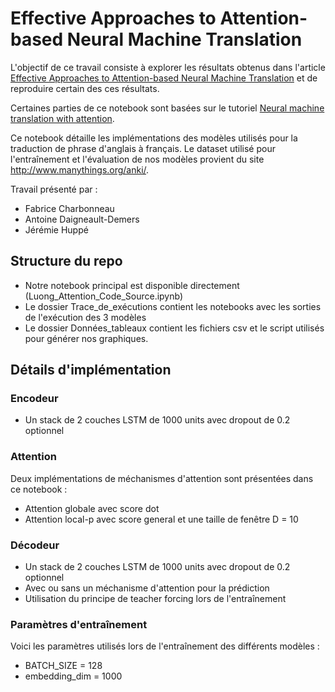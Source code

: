 # Effective Approaches to Attention-based Neural Machine Translation

L'objectif de ce travail consiste à explorer les résultats obtenus dans l'article [Effective Approaches to Attention-based Neural Machine Translation](https://arxiv.org/abs/1508.04025) et de reproduire certain des ces résultats. 

Certaines parties de ce notebook sont basées sur le tutoriel [Neural machine translation with attention](https://www.tensorflow.org/tutorials/text/nmt_with_attention).


Ce notebook détaille les implémentations des modèles utilisés pour la traduction de phrase d'anglais à français. Le dataset utilisé pour l'entraînement et l'évaluation de nos modèles provient du site http://www.manythings.org/anki/.


Travail présenté par : 

- Fabrice Charbonneau
- Antoine Daigneault-Demers
- Jérémie Huppé

## Structure du repo
- Notre notebook principal est disponible directement (Luong_Attention_Code_Source.ipynb)
- Le dossier Trace_de_exécutions contient les notebooks avec les sorties de l'exécution des 3 modèles
- Le dossier Données_tableaux contient les fichiers csv et le script utilisés pour générer nos graphiques. 

## Détails d'implémentation

### Encodeur 
- Un stack de 2 couches LSTM de 1000 units avec dropout de 0.2 optionnel

### Attention 

Deux implémentations de méchanismes d'attention sont présentées dans ce notebook :

- Attention globale avec score dot
- Attention local-p avec score general et une taille de fenêtre D = 10

### Décodeur 
- Un stack de 2 couches LSTM de 1000 units avec dropout de 0.2 optionnel
- Avec ou sans un méchanisme d'attention pour la prédiction
- Utilisation du principe de teacher forcing lors de l'entraînement

### Paramètres d'entraînement

Voici les paramètres utilisés lors de l'entraînement des différents modèles :

- BATCH_SIZE = 128
- embedding_dim = 1000

